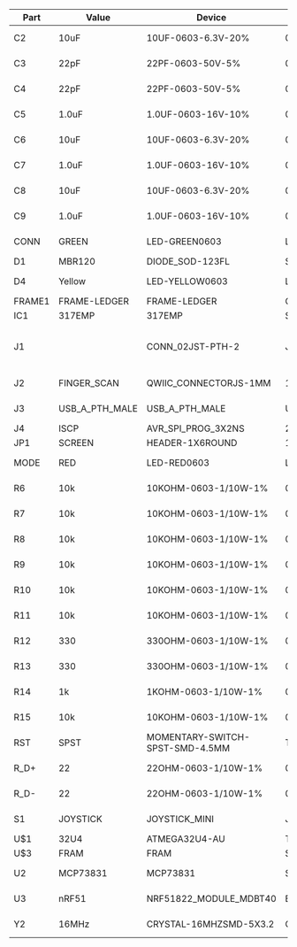 | Part   | Value          | Device                          | Package                  | Description                                                                                                     | PROD_ID    | SF_ID     | SF_SKU    | SKU       | VALUE  |   |
|--------|----------------|---------------------------------|--------------------------|-----------------------------------------------------------------------------------------------------------------|------------|-----------|-----------|-----------|--------|---|
| C2     | 10uF           | 10UF-0603-6.3V-20%              | 0603                     | 10.0µF ceramic capacitors                                                                                       | CAP-11015  |           |           |           | 10uF   |   |
| C3     | 22pF           | 22PF-0603-50V-5%                | 0603                     | 22pF ceramic capacitors                                                                                         | CAP-07876  |           |           |           | 22pF   |   |
| C4     | 22pF           | 22PF-0603-50V-5%                | 0603                     | 22pF ceramic capacitors                                                                                         | CAP-07876  |           |           |           | 22pF   |   |
| C5     | 1.0uF          | 1.0UF-0603-16V-10%              | 0603                     | 1µF ceramic capacitors                                                                                          | CAP-00868  |           |           |           | 1.0uF  |   |
| C6     | 10uF           | 10UF-0603-6.3V-20%              | 0603                     | 10.0µF ceramic capacitors                                                                                       | CAP-11015  |           |           |           | 10uF   |   |
| C7     | 1.0uF          | 1.0UF-0603-16V-10%              | 0603                     | 1µF ceramic capacitors                                                                                          | CAP-00868  |           |           |           | 1.0uF  |   |
| C8     | 10uF           | 10UF-0603-6.3V-20%              | 0603                     | 10.0µF ceramic capacitors                                                                                       | CAP-11015  |           |           |           | 10uF   |   |
| C9     | 1.0uF          | 1.0UF-0603-16V-10%              | 0603                     | 1µF ceramic capacitors                                                                                          | CAP-00868  |           |           |           | 1.0uF  |   |
| CONN   | GREEN          | LED-GREEN0603                   | LED-0603                 | Green SMD LED                                                                                                   | DIO-00821  |           |           |           | GREEN  |   |
| D1     | MBR120         | DIODE_SOD-123FL                 | SOD-123FL                | Diode                                                                                                           |            |           |           |           |        |   |
| D4     | Yellow         | LED-YELLOW0603                  | LED-0603                 | Yellow SMD LED                                                                                                  | DIO-09003  |           |           |           | Yellow |   |
| FRAME1 | FRAME-LEDGER   | FRAME-LEDGER                    | CREATIVE_COMMONS         | Schematic Frame - Ledger                                                                                        |            |           |           |           |        |   |
| IC1    | 317EMP         | 317EMP                          | SOT223                   | Positive VOLTAGE REGULATOR                                                                                      |            |           |           |           |        |   |
| J1     |                | CONN_02JST-PTH-2                | JST-2-PTH                | Multi connection point. Often used as Generic Header-pin footprint for 0.1 inch spaced/style header connections | CONN-09863 |           |           | PRT-09914 |        |   |
| J2     | FINGER_SCAN    | QWIIC_CONNECTORJS-1MM           | 1X04_1MM_RA              | SparkFun I2C Standard Qwiic Connector                                                                           |            |           |           |           |        |   |
| J3     | USB_A_PTH_MALE | USB_A_PTH_MALE                  | USB-A-H                  | USB-A Connector                                                                                                 | CONN-08367 | PRT-00437 |           |           |        |   |
| J4     | ISCP           | AVR_SPI_PROG_3X2NS              | 2X3-NS                   | AVR ISP 6 Pin                                                                                                   |            |           |           |           |        |   |
| JP1    | SCREEN         | HEADER-1X6ROUND                 | 1X06_ROUND               | PIN HEADER                                                                                                      |            |           |           |           |        |   |
| MODE   | RED            | LED-RED0603                     | LED-0603                 | Red SMD LED                                                                                                     | DIO-00819  |           |           |           | RED    |   |
| R6     | 10k            | 10KOHM-0603-1/10W-1%            | 0603                     | 10kΩ resistor                                                                                                   | RES-00824  |           |           |           | 10k    |   |
| R7     | 10k            | 10KOHM-0603-1/10W-1%            | 0603                     | 10kΩ resistor                                                                                                   | RES-00824  |           |           |           | 10k    |   |
| R8     | 10k            | 10KOHM-0603-1/10W-1%            | 0603                     | 10kΩ resistor                                                                                                   | RES-00824  |           |           |           | 10k    |   |
| R9     | 10k            | 10KOHM-0603-1/10W-1%            | 0603                     | 10kΩ resistor                                                                                                   | RES-00824  |           |           |           | 10k    |   |
| R10    | 10k            | 10KOHM-0603-1/10W-1%            | 0603                     | 10kΩ resistor                                                                                                   | RES-00824  |           |           |           | 10k    |   |
| R11    | 10k            | 10KOHM-0603-1/10W-1%            | 0603                     | 10kΩ resistor                                                                                                   | RES-00824  |           |           |           | 10k    |   |
| R12    | 330            | 330OHM-0603-1/10W-1%            | 0603                     | 330Ω resistor                                                                                                   | RES-00818  |           |           |           | 330    |   |
| R13    | 330            | 330OHM-0603-1/10W-1%            | 0603                     | 330Ω resistor                                                                                                   | RES-00818  |           |           |           | 330    |   |
| R14    | 1k             | 1KOHM-0603-1/10W-1%             | 0603                     | 1kΩ resistor                                                                                                    | RES-07856  |           |           |           | 1k     |   |
| R15    | 10k            | 10KOHM-0603-1/10W-1%            | 0603                     | 10kΩ resistor                                                                                                   | RES-00824  |           |           |           | 10k    |   |
| RST    | SPST           | MOMENTARY-SWITCH-SPST-SMD-4.5MM | TACTILE_SWITCH_SMD_4.5MM | Momentary Switch (Pushbutton) - SPST                                                                            | SWCH-09213 |           |           |           |        |   |
| R_D+   | 22             | 22OHM-0603-1/10W-1%             | 0603                     | 22Ω resistor                                                                                                    | RES-08698  |           |           |           | 22     |   |
| R_D-   | 22             | 22OHM-0603-1/10W-1%             | 0603                     | 22Ω resistor                                                                                                    | RES-08698  |           |           |           | 22     |   |
| S1     | JOYSTICK       | JOYSTICK_MINI                   | JOYSTICK_MINI            | Small Tactile Joystick w/ Select Switch                                                                         | SWCH-09905 |           | COM-10063 |           |        |   |
| U$1    | 32U4           | ATMEGA32U4-AU                   | TQFP44                   | http://www.ladyada.net/library/eagle                                                                            |            |           |           |           |        |   |
| U$3    | FRAM           | FRAM                            | SOIC8                    |                                                                                                                 |            |           |           |           |        |   |
| U2     | MCP73831       | MCP73831                        | SOT23-5                  | MCP73831T Li-Ion, Li-Pol Controller                                                                             | IC-09995   |           |           |           |        |   |
| U3     | nRF51          | NRF51822_MODULE_MDBT40          | BLE_MODULE_RAYTAC_MDBT40 | nRF51822 Bluetooth Low Energy Module                                                                            |            |           |           |           |        |   |
| Y2     | 16MHz          | CRYSTAL-16MHZSMD-5X3.2          | CRYSTAL-SMD-5X3.2-4PAD   | 16MHz Crystal                                                                                                   | XTAL-08218 | COM-00094 |           |           | 16MHz  |   |